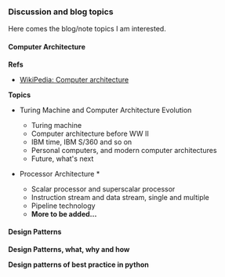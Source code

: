 ### **Discussion and blog topics**

Here comes the blog/note topics I am interested.

#### **Computer Architecture**

**Refs**

* [WikiPedia: Computer architecture](https://en.wikipedia.org/wiki/Computer_architecture)

**Topics**

* Turing Machine and Computer Architecture Evolution
    * Turing machine
    * Computer architecture before WW II
    * IBM time, IBM S/360 and so on
    * Personal computers, and modern computer architectures
    * Future, what's next

* Processor Architecture *
    * Scalar processor and superscalar processor
    * Instruction stream and data stream, single and multiple
    * Pipeline technology
    * **More to be added...**

#### **Design Patterns**

**Design Patterns, what, why and how**

**Design patterns of best practice in python**

